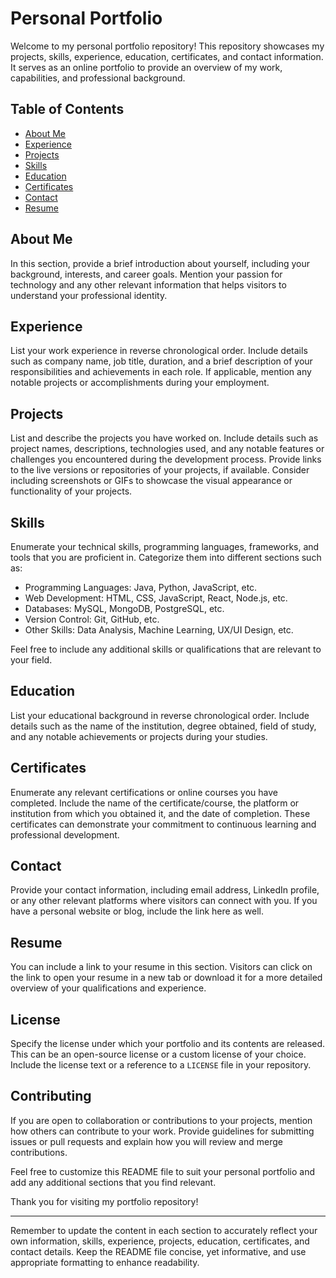 # Personal Portfolio

Welcome to my personal portfolio repository! This repository showcases my projects, skills, experience, education, certificates, and contact information. It serves as an online portfolio to provide an overview of my work, capabilities, and professional background.

## Table of Contents

- [About Me](#about-me)
- [Experience](#experience)
- [Projects](#projects)
- [Skills](#skills)
- [Education](#education)
- [Certificates](#certificates)
- [Contact](#contact)
- [Resume](#resume)

## About Me

In this section, provide a brief introduction about yourself, including your background, interests, and career goals. Mention your passion for technology and any other relevant information that helps visitors to understand your professional identity.

## Experience

List your work experience in reverse chronological order. Include details such as company name, job title, duration, and a brief description of your responsibilities and achievements in each role. If applicable, mention any notable projects or accomplishments during your employment.

## Projects

List and describe the projects you have worked on. Include details such as project names, descriptions, technologies used, and any notable features or challenges you encountered during the development process. Provide links to the live versions or repositories of your projects, if available. Consider including screenshots or GIFs to showcase the visual appearance or functionality of your projects.

## Skills

Enumerate your technical skills, programming languages, frameworks, and tools that you are proficient in. Categorize them into different sections such as:

- Programming Languages: Java, Python, JavaScript, etc.
- Web Development: HTML, CSS, JavaScript, React, Node.js, etc.
- Databases: MySQL, MongoDB, PostgreSQL, etc.
- Version Control: Git, GitHub, etc.
- Other Skills: Data Analysis, Machine Learning, UX/UI Design, etc.

Feel free to include any additional skills or qualifications that are relevant to your field.

## Education

List your educational background in reverse chronological order. Include details such as the name of the institution, degree obtained, field of study, and any notable achievements or projects during your studies.

## Certificates

Enumerate any relevant certifications or online courses you have completed. Include the name of the certificate/course, the platform or institution from which you obtained it, and the date of completion. These certificates can demonstrate your commitment to continuous learning and professional development.

## Contact

Provide your contact information, including email address, LinkedIn profile, or any other relevant platforms where visitors can connect with you. If you have a personal website or blog, include the link here as well.

## Resume

You can include a link to your resume in this section. Visitors can click on the link to open your resume in a new tab or download it for a more detailed overview of your qualifications and experience.

## License

Specify the license under which your portfolio and its contents are released. This can be an open-source license or a custom license of your choice. Include the license text or a reference to a `LICENSE` file in your repository.

## Contributing

If you are open to collaboration or contributions to your projects, mention how others can contribute to your work. Provide guidelines for submitting issues or pull requests and explain how you will review and merge contributions.

Feel free to customize this README file to suit your personal portfolio and add any additional sections that you find relevant.

Thank you for visiting my portfolio repository!

---
Remember to update the content in each section to accurately reflect your own information, skills, experience, projects, education, certificates, and contact details. Keep the README file concise, yet informative, and use appropriate formatting to enhance readability.
